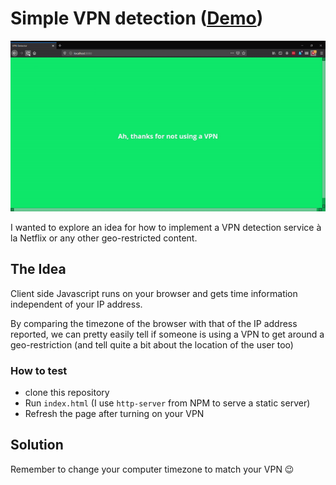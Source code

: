# Simple VPN detection ([Demo](https://simple-vpn-detector.netlify.com/))

![](assets/demo.gif)

I wanted to explore an idea for how to implement a VPN detection service à la Netflix or any other geo-restricted content.

## The Idea

Client side Javascript runs on your browser and gets time information independent of your IP address.

By comparing the timezone of the browser with that of the IP address reported, we can pretty easily tell if someone is using a VPN to get around a geo-restriction (and tell quite a bit about the location of the user too)

### How to test
* clone this repository
* Run `index.html` (I use `http-server` from NPM to serve a static server)
* Refresh the page after turning on your VPN

## Solution

Remember to change your computer timezone to match your VPN 😉